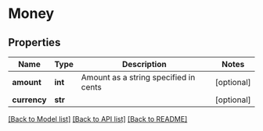 # Money


## Properties
Name | Type | Description | Notes
------------ | ------------- | ------------- | -------------
**amount** | **int** | Amount as a string specified in cents | [optional] 
**currency** | **str** |  | [optional] 

[[Back to Model list]](../README.md#documentation-for-models) [[Back to API list]](../README.md#documentation-for-api-endpoints) [[Back to README]](../README.md)


